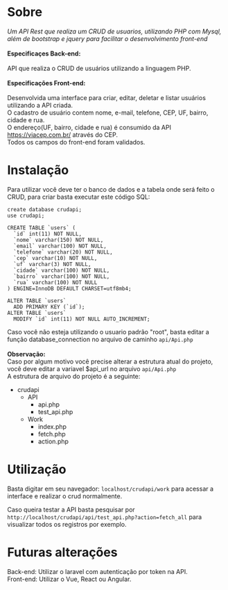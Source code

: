 # Sobre

<i>Um API Rest que realiza um CRUD de usuarios, utilizando PHP com Mysql, além de bootstrap e jquery para facilitar o desenvolvimento front-end</i><br> <br>
<b>Especificaçes Back-end:</b><br><br>
API que realiza o CRUD de usuários utilizando a linguagem PHP.<br><br>
<b>Especificações Front-end:</b><br><br>
Desenvolvida uma interface para criar, editar, deletar e listar usuários utilizando a API criada.<br>
O cadastro de usuário contem nome, e-mail, telefone, CEP, UF, bairro, cidade e rua.<br>
O endereço(UF, bairro, cidade e rua) é consumido da API https://viacep.com.br/ através do CEP.<br>
Todos os campos do front-end foram validados.<br>

# Instalação

Para utilizar você deve ter o banco de dados e a tabela onde será feito o CRUD, para criar basta executar este código SQL:

```
create database crudapi;
use crudapi;

CREATE TABLE `users` (
  `id` int(11) NOT NULL,
  `nome` varchar(150) NOT NULL,
  `email` varchar(100) NOT NULL,
  `telefone` varchar(20) NOT NULL,
  `cep` varchar(10) NOT NULL,
  `uf` varchar(3) NOT NULL,
  `cidade` varchar(100) NOT NULL,
  `bairro` varchar(100) NOT NULL,
  `rua` varchar(100) NOT NULL
) ENGINE=InnoDB DEFAULT CHARSET=utf8mb4;

ALTER TABLE `users`
  ADD PRIMARY KEY (`id`);
ALTER TABLE `users`
  MODIFY `id` int(11) NOT NULL AUTO_INCREMENT;
```
Caso você não esteja utilizando o usuario padrão "root", basta editar a função database_connection no arquivo de caminho `api/Api.php` <br><br>
**Observação:**<br>
Caso por algum motivo você precise alterar a estrutura atual do projeto, você deve editar a variavel $api_url no arquivo `api/Api.php`<br>
A estrutura de arquivo do projeto é a seguinte:
- crudapi
  - API
    - api.php
    - test_api.php
  - Work
    - index.php
    - fetch.php
    - action.php<br>

# Utilização
Basta digitar em seu navegador: `localhost/crudapi/work` para acessar a interface e realizar o crud normalmente.<br>

Caso queira testar a API basta pesquisar por `http://localhost/crudapi/api/test_api.php?action=fetch_all` para visualizar todos os registros por exemplo. <br>

# Futuras alterações
Back-end: Utilizar o laravel com autenticação por token na API.<br>
Front-end: Utilizar o Vue, React ou Angular.<br>


